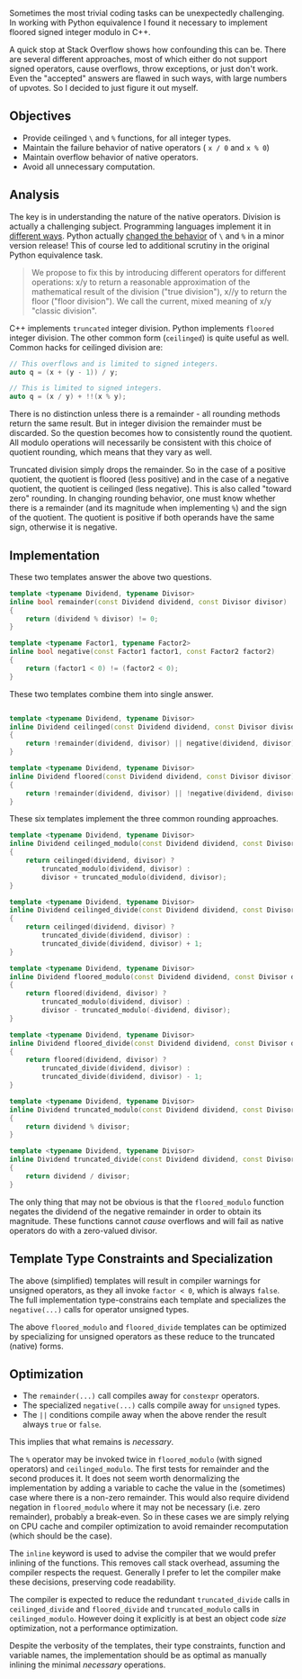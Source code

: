Sometimes the most trivial coding tasks can be unexpectedly challenging. In working with Python equivalence I found it necessary to implement floored signed integer modulo in C++.

A quick stop at Stack Overflow shows how confounding this can be. There are several different approaches, most of which either do not support signed operators, cause overflows, throw exceptions, or just don't work. Even the "accepted" answers are flawed in such ways, with large numbers of upvotes. So I decided to just figure it out myself.

## Objectives

* Provide ceilinged `\` and `%` functions, for all integer types.
* Maintain the failure behavior of native operators ( `x / 0` and `x % 0`)
* Maintain overflow behavior of native operators.
* Avoid all unnecessary computation.

## Analysis

The key is in understanding the nature of the native operators. Division is actually a challenging subject. Programming languages implement it in [different ways](https://en.wikipedia.org/wiki/Modulo_operation). Python actually [changed the behavior](https://www.python.org/dev/peps/pep-0238/) of `\` and `%` in a minor version release! This of course led to additional scrutiny in the original Python equivalence task.

> We propose to fix this by introducing different operators for different operations: x/y to return a reasonable approximation of the mathematical result of the division ("true division"), x//y to return the floor ("floor division"). We call the current, mixed meaning of x/y "classic division".

C++ implements `truncated` integer division. Python implements `floored` integer division. The other common form (`ceilinged`) is quite useful as well. Common hacks for ceilinged division are:

```cpp
// This overflows and is limited to signed integers.
auto q = (x + (y - 1)) / y;

// This is limited to signed integers.
auto q = (x / y) + !!(x % y);
```

There is no distinction unless there is a remainder - all rounding methods return the same result. But in integer division the remainder must be discarded. So the question becomes how to consistently round the quotient. All modulo operations will necessarily be consistent with this choice of quotient rounding, which means that they vary as well.

Truncated division simply drops the remainder. So in the case of a positive quotient, the quotient is floored (less positive) and in the case of a negative quotient, the quotient is ceilinged (less negative). This is also called "toward zero" rounding. In changing rounding behavior, one must know whether there is a remainder (and its magnitude when implementing `%`) and the sign of the quotient. The quotient is positive if both operands have the same sign, otherwise it is negative.

## Implementation

These two templates answer the above two questions.

```cpp
template <typename Dividend, typename Divisor>
inline bool remainder(const Dividend dividend, const Divisor divisor)
{
    return (dividend % divisor) != 0;
}

template <typename Factor1, typename Factor2>
inline bool negative(const Factor1 factor1, const Factor2 factor2)
{
    return (factor1 < 0) != (factor2 < 0);
}
```
These two templates combine them into single answer.
```cpp

template <typename Dividend, typename Divisor>
inline Dividend ceilinged(const Dividend dividend, const Divisor divisor)
{
    return !remainder(dividend, divisor) || negative(dividend, divisor);
}

template <typename Dividend, typename Divisor>
inline Dividend floored(const Dividend dividend, const Divisor divisor)
{
    return !remainder(dividend, divisor) || !negative(dividend, divisor);
}
```
These six templates implement the three common rounding approaches.
```cpp
template <typename Dividend, typename Divisor>
inline Dividend ceilinged_modulo(const Dividend dividend, const Divisor divisor)
{
    return ceilinged(dividend, divisor) ?
        truncated_modulo(dividend, divisor) :
        divisor + truncated_modulo(dividend, divisor);
}

template <typename Dividend, typename Divisor>
inline Dividend ceilinged_divide(const Dividend dividend, const Divisor divisor)
{
    return ceilinged(dividend, divisor) ?
        truncated_divide(dividend, divisor) :
        truncated_divide(dividend, divisor) + 1;
}
```
```cpp
template <typename Dividend, typename Divisor>
inline Dividend floored_modulo(const Dividend dividend, const Divisor divisor)
{
    return floored(dividend, divisor) ?
        truncated_modulo(dividend, divisor) :
        divisor - truncated_modulo(-dividend, divisor);
}

template <typename Dividend, typename Divisor>
inline Dividend floored_divide(const Dividend dividend, const Divisor divisor)
{
    return floored(dividend, divisor) ?
        truncated_divide(dividend, divisor) :
        truncated_divide(dividend, divisor) - 1;
}
```
```cpp
template <typename Dividend, typename Divisor>
inline Dividend truncated_modulo(const Dividend dividend, const Divisor divisor)
{
    return dividend % divisor;
}

template <typename Dividend, typename Divisor>
inline Dividend truncated_divide(const Dividend dividend, const Divisor divisor)
{
    return dividend / divisor;
}
```
The only thing that may not be obvious is that the `floored_modulo` function negates the dividend of the negative remainder in order to obtain its magnitude. These functions cannot *cause* overflows and will fail as native operators do with a zero-valued divisor.

## Template Type Constraints and Specialization
The above (simplified) templates will result in compiler warnings for unsigned operators, as they all invoke `factor < 0`, which is always `false`. The full implementation type-constrains each template and specializes the `negative(...)` calls for operator unsigned types.

The above `floored_modulo` and `floored_divide` templates can be optimized by specializing for unsigned operators as these reduce to the truncated (native) forms.

## Optimization
* The `remainder(...)` call compiles away for `constexpr` operators.
* The specialized `negative(...)` calls compile away for `unsigned` types.
* The `||` conditions compile away when the above render the result always `true` or `false`.

This implies that what remains is *necessary*.

The `%` operator may be invoked twice in `floored_modulo` (with signed operators) and `ceilinged_modulo`. The first tests for remainder and the second produces it. It does not seem worth denormalizing the implementation by adding a variable to cache the value in the (sometimes) case where there is a non-zero remainder. This would also require dividend negation in `floored_modulo` where it may not be necessary (i.e. zero remainder), probably a break-even. So in these cases we are simply relying on CPU cache and compiler optimization to avoid remainder recomputation (which should be the case).

The `inline` keyword is used to advise the compiler that we would prefer inlining of the functions. This removes call stack overhead, assuming the compiler respects the request. Generally I prefer to let the compiler make these decisions, preserving code readability.

The compiler is expected to reduce the redundant `truncated_divide` calls in `ceilinged_divide` and `floored_divide` and `truncated_modulo` calls in `ceilinged_modulo`. However doing it explicitly is at best an object code *size* optimization, not a performance optimization.

Despite the verbosity of the templates, their type constraints, function and variable names, the implementation should be as optimal as manually inlining the minimal *necessary* operations.